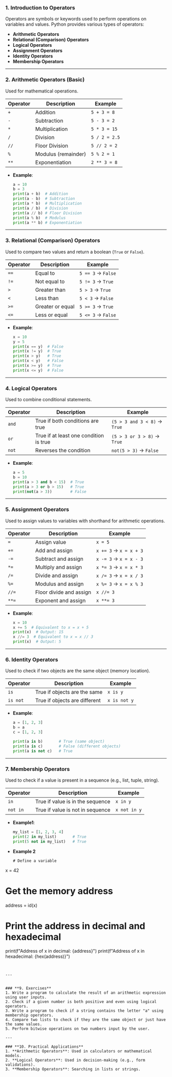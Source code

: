 
### **1. Introduction to Operators**
Operators are symbols or keywords used to perform operations on variables and values. Python provides various types of operators:

- **Arithmetic Operators**
- **Relational (Comparison) Operators**
- **Logical Operators**
- **Assignment Operators**
- **Identity Operators**
- **Membership Operators**

---

### **2. Arithmetic Operators (Basic)**
Used for mathematical operations.

| Operator | Description          | Example           |
|----------|----------------------|-------------------|
| `+`      | Addition             | `5 + 3 = 8`       |
| `-`      | Subtraction          | `5 - 3 = 2`       |
| `*`      | Multiplication       | `5 * 3 = 15`      |
| `/`      | Division             | `5 / 2 = 2.5`     |
| `//`     | Floor Division       | `5 // 2 = 2`      |
| `%`      | Modulus (remainder)  | `5 % 2 = 1`       |
| `**`     | Exponentiation       | `2 ** 3 = 8`      |

- **Example**:
  ```python
  a = 10
  b = 3
  print(a + b)  # Addition
  print(a - b)  # Subtraction
  print(a * b)  # Multiplication
  print(a / b)  # Division
  print(a // b) # Floor Division
  print(a % b)  # Modulus
  print(a ** b) # Exponentiation
  ```

---

### **3. Relational (Comparison) Operators**
Used to compare two values and return a boolean (`True` or `False`).

| Operator | Description       | Example       |
|----------|-------------------|---------------|
| `==`     | Equal to          | `5 == 3` → `False` |
| `!=`     | Not equal to      | `5 != 3` → `True`  |
| `>`      | Greater than      | `5 > 3` → `True`   |
| `<`      | Less than         | `5 < 3` → `False`  |
| `>=`     | Greater or equal  | `5 >= 3` → `True`  |
| `<=`     | Less or equal     | `5 <= 3` → `False` |

- **Example**:
  ```python
  x = 10
  y = 5
  print(x == y)  # False
  print(x != y)  # True
  print(x > y)   # True
  print(x < y)   # False
  print(x >= y)  # True
  print(x <= y)  # False
  ```

---

### **4. Logical Operators**
Used to combine conditional statements.

| Operator | Description                 | Example                      |
|----------|-----------------------------|------------------------------|
| `and`    | True if both conditions are true | `(5 > 3 and 3 < 8)` → `True` |
| `or`     | True if at least one condition is true | `(5 > 3 or 3 > 8)` → `True` |
| `not`    | Reverses the condition      | `not(5 > 3)` → `False`       |

- **Example**:
  ```python
  a = 5
  b = 10
  print(a > 3 and b < 15)  # True
  print(a > 3 or b > 15)   # True
  print(not(a > 3))        # False
  ```

---

### **5. Assignment Operators**
Used to assign values to variables with shorthand for arithmetic operations.

| Operator | Description        | Example       |
|----------|--------------------|---------------|
| `=`      | Assign value       | `x = 5`       |
| `+=`     | Add and assign     | `x += 3` → `x = x + 3` |
| `-=`     | Subtract and assign| `x -= 3` → `x = x - 3` |
| `*=`     | Multiply and assign| `x *= 3` → `x = x * 3` |
| `/=`     | Divide and assign  | `x /= 3` → `x = x / 3` |
| `%=`     | Modulus and assign | `x %= 3` → `x = x % 3` |
| `//=`    | Floor divide and assign | `x //= 3`  |
| `**=`    | Exponent and assign| `x **= 3`     |

- **Example**:
  ```python
  x = 10
  x += 5  # Equivalent to x = x + 5
  print(x)  # Output: 15
  x //= 3  # Equivalent to x = x // 3
  print(x)  # Output: 5
  ```

---

### **6. Identity Operators**
Used to check if two objects are the same object (memory location).

| Operator | Description                  | Example              |
|----------|------------------------------|----------------------|
| `is`     | True if objects are the same | `x is y`            |
| `is not` | True if objects are different| `x is not y`        |

- **Example**:
  ```python
  a = [1, 2, 3]
  b = a
  c = [1, 2, 3]

  print(a is b)       # True (same object)
  print(a is c)       # False (different objects)
  print(a is not c)   # True
  ```

---

### **7. Membership Operators**
Used to check if a value is present in a sequence (e.g., list, tuple, string).

| Operator | Description                      | Example       |
|----------|----------------------------------|---------------|
| `in`     | True if value is in the sequence | `x in y`      |
| `not in` | True if value is not in sequence | `x not in y`  |

- **Example1**:
  ```python
  my_list = [1, 2, 3, 4]
  print(2 in my_list)       # True
  print(5 not in my_list)   # True
  ```

- **Example 2**
  ```
  # Define a variable
x = 42

# Get the memory address
address = id(x)

# Print the address in decimal and hexadecimal
print(f"Address of x in decimal: {address}")
print(f"Address of x in hexadecimal: {hex(address)}")
```
  

---


### **9. Exercises**
1. Write a program to calculate the result of an arithmetic expression using user inputs.
2. Check if a given number is both positive and even using logical operators.
3. Write a program to check if a string contains the letter "a" using membership operators.
4. Compare two lists to check if they are the same object or just have the same values.
5. Perform bitwise operations on two numbers input by the user.

---

### **10. Practical Applications**
1. **Arithmetic Operators**: Used in calculators or mathematical models.
2. **Logical Operators**: Used in decision-making (e.g., form validations).
3. **Membership Operators**: Searching in lists or strings.






